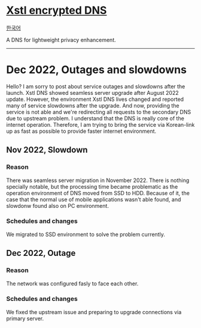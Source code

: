 # [Xstl encrypted DNS](/)

[한국어](/202212-outages-and-slowdowns.ko.md)

A DNS for lightweight privacy enhancement.

---

# Dec 2022, Outages and slowdowns

Hello? I am sorry to post about service outages and slowdowns after the launch.
Xstl DNS showed seamless server upgrade after August 2022 update.
However, the environment Xstl DNS lives changed and reported many of service slowdowns after the upgrade.
And now, providing the service is not able and we're redirecting all requests to the secondary DNS due to upstream problem.
I understand that the DNS is really core of the internet operation.
Therefore, I am trying to bring the service via Korean-link up as fast as possible to provide faster internet environment.

## Nov 2022, Slowdown

### Reason

There was seamless server migration in November 2022.
There is nothing specially notable, but the processing time became problematic as the operation environment of DNS moved from SSD to HDD.
Because of it, the case that the normal use of mobile applications wasn't able found, and slowdonw found also on PC environment.

### Schedules and changes

We migrated to SSD environment to solve the problem currently.

## Dec 2022, Outage

### Reason

The network was configured fasly to face each other.

### Schedules and changes

We fixed the upstream issue and preparing to upgrade connections via primary server.
